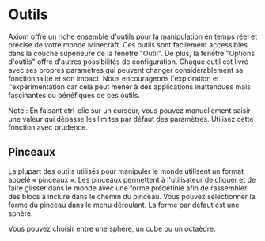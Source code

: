 # Outils

Axiom offre un riche ensemble d'outils pour la manipulation en temps réel et précise de votre monde Minecraft. Ces outils sont facilement accessibles dans la couche supérieure de la fenêtre "Outil". De plus, la fenêtre "Options d'outils" offre d'autres possibilités de configuration. Chaque outil est livré avec ses propres paramètres qui peuvent changer considérablement sa fonctionnalité et son impact. Nous encourageons l'exploration et l'expérimentation car cela peut mener à des applications inattendues mais fascinantes ou bénéfiques de ces outils.

Note : En faisant ctrl-clic sur un curseur, vous pouvez manuellement saisir une valeur qui dépasse les limites par défaut des paramètres. Utilisez cette fonction avec prudence.

## Pinceaux

La plupart des outils utilisés pour manipuler le monde utilisent un format appelé « pinceaux ». Les pinceaux permettent à l'utilisateur de cliquer et de faire glisser dans le monde avec une forme prédéfinie afin de rassembler des blocs à inclure dans le chemin du pinceau. Vous pouvez sélectionner la forme du pinceau dans le menu déroulant. La forme par défaut est une sphère.

Vous pouvez choisir entre une sphère, un cube ou un octaèdre.